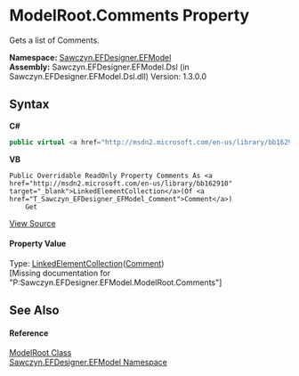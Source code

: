 # ModelRoot.Comments Property 
 

Gets a list of Comments.

**Namespace:**&nbsp;<a href="N_Sawczyn_EFDesigner_EFModel">Sawczyn.EFDesigner.EFModel</a><br />**Assembly:**&nbsp;Sawczyn.EFDesigner.EFModel.Dsl (in Sawczyn.EFDesigner.EFModel.Dsl.dll) Version: 1.3.0.0

## Syntax

**C#**<br />
``` C#
public virtual <a href="http://msdn2.microsoft.com/en-us/library/bb162910" target="_blank">LinkedElementCollection</a><<a href="T_Sawczyn_EFDesigner_EFModel_Comment">Comment</a>> Comments { get; }
```

**VB**<br />
``` VB
Public Overridable ReadOnly Property Comments As <a href="http://msdn2.microsoft.com/en-us/library/bb162910" target="_blank">LinkedElementCollection</a>(Of <a href="T_Sawczyn_EFDesigner_EFModel_Comment">Comment</a>)
	Get
```

<a href="https://github.com/msawczyn/EFDesigner/tree/master/src/Dsl/GeneratedCode/DomainClasses.cs#L3003" title="View the source code">View Source</a><br />

#### Property Value
Type: <a href="http://msdn2.microsoft.com/en-us/library/bb162910" target="_blank">LinkedElementCollection</a>(<a href="T_Sawczyn_EFDesigner_EFModel_Comment">Comment</a>)<br />\[Missing <value> documentation for "P:Sawczyn.EFDesigner.EFModel.ModelRoot.Comments"\]

## See Also


#### Reference
<a href="T_Sawczyn_EFDesigner_EFModel_ModelRoot">ModelRoot Class</a><br /><a href="N_Sawczyn_EFDesigner_EFModel">Sawczyn.EFDesigner.EFModel Namespace</a><br />